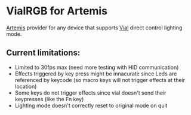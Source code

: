 # VialRGB for Artemis

[Artemis](https://artemis-rgb.com/) provider for any device that supports [Vial](https://get.vial.today/) direct control lighting mode.

## Current limitations:
- Limited to 30fps max (need more testing with HID communication)
- Effects triggered by key press might be innacurate since Leds are referenced by keycode (so macro keys will not trigger effects at their location)
- Some keys do not trigger effects since vial doesn't send their keypresses (like the Fn key)
- Lighting mode doesn't correctly reset to original mode on quit
